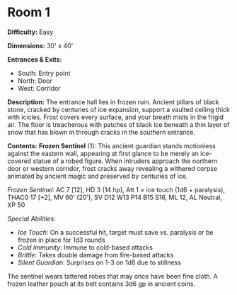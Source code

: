 # Room 1

**Difficulty:** Easy

**Dimensions:** 30' x 40'

**Entrances & Exits:**
- South: Entry point
- North: Door
- West: Corridor

**Description:**
The entrance hall lies in frozen ruin. Ancient pillars of black stone, cracked by centuries of ice expansion, support a vaulted ceiling thick with icicles. Frost covers every surface, and your breath mists in the frigid air. The floor is treacherous with patches of black ice beneath a thin layer of snow that has blown in through cracks in the southern entrance.

**Contents:**
**Frozen Sentinel** (1): This ancient guardian stands motionless against the eastern wall, appearing at first glance to be merely an ice-covered statue of a robed figure. When intruders approach the northern door or western corridor, frost cracks away revealing a withered corpse animated by ancient magic and preserved by centuries of ice.

*Frozen Sentinel*: AC 7 [12], HD 3 (14 hp), Att 1 × ice touch (1d6 + paralysis), THAC0 17 [+2], MV 60' (20'), SV D12 W13 P14 B15 S16, ML 12, AL Neutral, XP 50

*Special Abilities:*
- *Ice Touch*: On a successful hit, target must save vs. paralysis or be frozen in place for 1d3 rounds
- *Cold Immunity*: Immune to cold-based attacks
- *Brittle*: Takes double damage from fire-based attacks
- *Silent Guardian*: Surprises on 1-3 on 1d6 due to stillness

The sentinel wears tattered robes that may once have been fine cloth. A frozen leather pouch at its belt contains 3d6 gp in ancient coins.